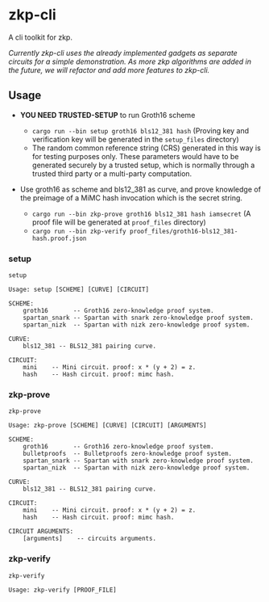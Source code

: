 # zkp-cli

A cli toolkit for zkp.

*Currently zkp-cli uses the already implemented gadgets as separate circuits for a simple demonstration. As more zkp algorithms are added in the future, we will refactor and add more features to zkp-cli.*

## Usage

- **YOU NEED TRUSTED-SETUP** to run Groth16 scheme
  - `cargo run --bin setup groth16 bls12_381 hash` (Proving key and verification key will be generated in the `setup_files` directory)
  - The random common reference string (CRS) generated in this way is for testing purposes only. These parameters would have to be generated securely by a trusted setup, which is normally through a trusted third party or a multi-party computation.

- Use groth16 as scheme and bls12_381 as curve, and prove knowledge of the preimage of a MiMC hash invocation which is the secret string.
  - `cargo run --bin zkp-prove groth16 bls12_381 hash iamsecret` (A proof file will be generated at `proof_files` directory)
  - `cargo run --bin zkp-verify proof_files/groth16-bls12_381-hash.proof.json`

### setup

```
setup

Usage: setup [SCHEME] [CURVE] [CIRCUIT]

SCHEME:
    groth16       -- Groth16 zero-knowledge proof system.
    spartan_snark -- Spartan with snark zero-knowledge proof system.
    spartan_nizk  -- Spartan with nizk zero-knowledge proof system.

CURVE:
    bls12_381 -- BLS12_381 pairing curve.

CIRCUIT:
    mini    -- Mini circuit. proof: x * (y + 2) = z.
    hash    -- Hash circuit. proof: mimc hash.

```

### zkp-prove

```
zkp-prove

Usage: zkp-prove [SCHEME] [CURVE] [CIRCUIT] [ARGUMENTS]

SCHEME:
    groth16       -- Groth16 zero-knowledge proof system.
    bulletproofs  -- Bulletproofs zero-knowledge proof system.
    spartan_snark -- Spartan with snark zero-knowledge proof system.
    spartan_nizk  -- Spartan with nizk zero-knowledge proof system.

CURVE:
    bls12_381 -- BLS12_381 pairing curve.

CIRCUIT:
    mini    -- Mini circuit. proof: x * (y + 2) = z.
    hash    -- Hash circuit. proof: mimc hash.

CIRCUIT ARGUMENTS:
    [arguments]    -- circuits arguments.

```

### zkp-verify

```
zkp-verify

Usage: zkp-verify [PROOF_FILE]

```
